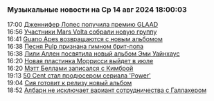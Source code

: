 <h3>Музыкальные новости на Ср 14 авг 2024 18:00:03</h3>
<div class="rss">
  <span class="smaller gray hspace">17:00</span>
  <a class="nodecor" href="http://news.mp3s.ru/view/news/2014/04/14/21636.html">Дженнифер Лопес получила премию GLAAD</a>
</div>
<div class="rss">
  <span class="smaller gray hspace">16:56</span>
  <a class="nodecor" href="http://news.mp3s.ru/view/news/2014/04/14/21635.html">Участники Mars Volta собрали новую группу</a>
</div>
<div class="rss">
  <span class="smaller gray hspace">16:41</span>
  <a class="nodecor" href="http://news.mp3s.ru/view/news/2014/04/14/21634.html">Guano Apes возвращаются с новым альбомом</a>
</div>
<div class="rss">
  <span class="smaller gray hspace">16:38</span>
  <a class="nodecor" href="http://news.mp3s.ru/view/news/2014/04/14/21633.html">Песня Pulp признана гимном брит-попа</a>
</div>
<div class="rss">
  <span class="smaller gray hspace">16:38</span>
  <a class="nodecor" href="http://news.mp3s.ru/view/news/2014/04/14/21632.html">Лили Аллен посвятила новый альбом Эми Уайнхаус</a>
</div>
<div class="rss">
  <span class="smaller gray hspace">16:20</span>
  <a class="nodecor" href="http://news.mp3s.ru/view/news/2014/04/14/21631.html">Новая пластинка Моррисси выйдет в июле</a>
</div>
<div class="rss">
  <span class="smaller gray hspace">16:20</span>
  <a class="nodecor" href="http://news.mp3s.ru/view/news/2014/04/14/21630.html">Мэтт Беллами записался с Кимброй</a>
</div>
<div class="rss">
  <span class="smaller gray hspace">19:13</span>
  <a class="nodecor" href="http://news.mp3s.ru/view/news/2014/04/10/21629.html">50 Cent стал продюсером сериала 'Power'</a>
</div>
<div class="rss">
  <span class="smaller gray hspace">19:04</span>
  <a class="nodecor" href="http://news.mp3s.ru/view/news/2014/04/10/21628.html">Сия готовит к релизу новый альбом</a>
</div>
<div class="rss">
  <span class="smaller gray hspace">18:52</span>
  <a class="nodecor" href="http://news.mp3s.ru/view/news/2014/04/10/21627.html">Албарн не исключает вариант сотрудничества с Галлахером</a>
</div>